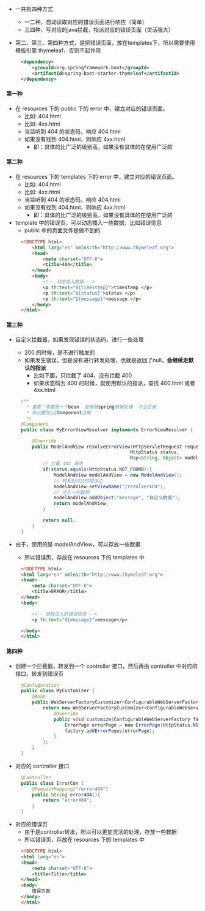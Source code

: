 - 一共有四种方式
  - 一二种，自动读取对应的错误页面进行响应（简单）
  - 三四种，写对应的java拦截，指派对应的错误页面（灵活强大）

- 第二、第三、第四种方式，是把错误页面，放在templates下，所以需要使用模版引擎 thymeleaf，否则不起作用
  ```xml
    <dependency>
        <groupId>org.springframework.boot</groupId>
        <artifactId>spring-boot-starter-thymeleaf</artifactId>
    </dependency>
  ```


#### 第一种
- 在 resources 下的 public 下的 error 中，建立对应的错误页面。
  - 比如: 404.html
  - 比如: 4xx.html
  - 当监听到 404 的状态码，响应 404.html
  - 如果没有找到 404.html，则响应 4xx.html
    - 即：具体的比广泛的级别高，如果没有具体的在使用广泛的



#### 第二种
- 在 resources 下的 templates 下的 error 中，建立对应的错误页面。
  - 比如: 404.html
  - 比如: 4xx.html
  - 当监听到 404 的状态码，响应 404.html
  - 如果没有找到 404.html，则响应 4xx.html
    - 即：具体的比广泛的级别高，如果没有具体的在使用广泛的
- template 中的错误页，可以动态插入一些数据，比如错误信息
  - public 中的页面文件是做不到的
  ```html
    <!DOCTYPE html>
        <html lang="en" xmlns:th="http://www.thymeleaf.org">
        <head>
            <meta charset="UTF-8">
            <title>404</title>
        </head>
        <body>
            <!-- 动态插入数据 -->
            <p th:text="${timestamp}">timestamp </p>
            <p th:text="${status}">status </p>
            <p th:text="${message}">message </p>
        </body>
    </html>
  ```



#### 第三种
- 自定义拦截器，如果发现错误的状态码，进行一些处理
  - 200 的时候，是不进行触发的
  - 如果发生错误，但是没有进行转发处理，也就是返回了null，**会继续走默认的指派**
    - 比如下面，只拦截了 404，没有拦截 400
    - 如果状态码为 400 的时候，就使用默认的指派，查找 400.html 或者 4xx.html

  ```java
    /**
      * 重要：需要是一个bean  能够被spring容器处理  才会生效
      * 所以要加上@Component注解
      */
    @Component
    public class MyErrorViewResolver implements ErrorViewResolver {

        @Override
        public ModelAndView resolveErrorView(HttpServletRequest request,
                                            HttpStatus status,
                                            Map<String, Object> model) {
            // 拦截 404 请求
            if(status.equals(HttpStatus.NOT_FOUND)){
                ModelAndView modelAndView = new ModelAndView();
                // 转发到对应的错误页
                modelAndView.setViewName("/resolver404");
                // 注入一些数据
                modelAndView.addObject("message", "自定义数据");
                return modelAndView;
            }

            return null;
        }
    }
  ```
- 由于，使用的是 modelAndView，可以存放一些数据
  - 所以错误页，存放在 resources 下的 templates 中
  ```html
    <!DOCTYPE html>
    <html lang="en" xmlns:th="http://www.thymeleaf.org">
    <head>
        <meta charset="UTF-8">
        <title>ERROR</title>
    </head>
    <body>

        <!-- 获取注入的错误信息 -->
        <p th:text="${message}">message</p>

    </body>
    </html>
  ```


#### 第四种
- 创建一个拦截器，转发到一个 controller 接口，然后再由 controller 中对应的接口，转发到错误页
  ```java
    @Configuration
    public class MyCustomizer {
        @Bean
        public WebServerFactoryCustomizer<ConfigurableWebServerFactory> customizer() {
            return new WebServerFactoryCustomizer<ConfigurableWebServerFactory>() {
                @Override
                public void customize(ConfigurableWebServerFactory factory) {
                    ErrorPage errorPage = new ErrorPage(HttpStatus.NOT_FOUND, "/error404");
                    factory.addErrorPages(errorPage);
                }
            };
        }
    }
  ```
- 对应的 controller 接口
  ```java
    @Controller
    public class ErrorCon {
        @RequestMapping("/error404")
        public String error404(){
            return "error404";
        }
    }
  ```
- 对应的错误页
  - 由于是controller转发，所以可以更加灵活的处理，存放一些数据
  - 所以错误页，存放在 resources 下的 templates 中
  ```html
    <!DOCTYPE html>
    <html lang="en">
    <head>
        <meta charset="UTF-8">
        <title>Title</title>
    </head>
    <body>
        错误页面
    </body>
    </html>
  ```